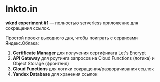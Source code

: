 lnkto.in
=========
**wknd experiment #1** — полностью serverless приложение для сокращения ссылок.

Простой проект выходного дня, чтобы поиграть с сервисами Яндекс.Облака:

  1. **Certificate Manager** для получения сертификата Let's Encrypt
  2. **API Gateway** для роутинга запросов на Cloud Functions (логика) и Object Storage (фронтенд)
  3. **Cloud Functions** для логики сокращения/разворачивания ссылок
  4. **Yandex Database** для хранения ссылок
